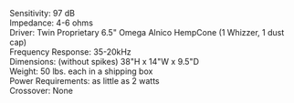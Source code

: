 Sensitivity: 97 dB      
Impedance: 4-6 ohms     
Driver: Twin Proprietary 6.5" Omega Alnico HempCone (1 Whizzer, 1 dust cap)     
Frequency Response: 35-20kHz        
Dimensions: (without spikes) 38"H x 14"W x 9.5"D        
Weight: 50 lbs. each in a shipping box      
Power Requirements: as little as 2 watts        
Crossover: None
